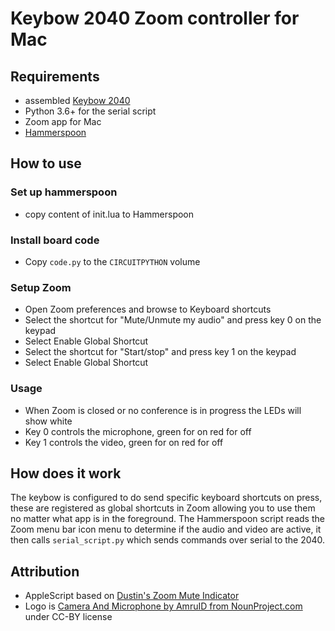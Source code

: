 # Keybow 2040 Zoom controller for Mac

## Requirements

- assembled [Keybow 2040](https://shop.pimoroni.com/products/keybow-2040)
- Python 3.6+ for the serial script
- Zoom app for Mac
- [Hammerspoon](http://hammerspoon.org/)

## How to use

### Set up hammerspoon

- copy content of init.lua to Hammerspoon

### Install board code

- Copy `code.py` to the `CIRCUITPYTHON` volume

### Setup Zoom

- Open Zoom preferences and browse to Keyboard shortcuts
- Select the shortcut for "Mute/Unmute my audio" and press key 0 on the keypad
- Select Enable Global Shortcut
- Select the shortcut for "Start/stop" and press key 1 on the keypad
- Select Enable Global Shortcut

### Usage

- When Zoom is closed or no conference is in progress the LEDs will show white
- Key 0 controls the microphone, green for on red for off
- Key 1 controls the video, green for on red for off


## How does it work

The keybow is configured to do send specific keyboard shortcuts on press, these are registered as global shortcuts in Zoom allowing you to use them no matter what app is in the foreground. The Hammerspoon script reads the Zoom menu bar icon menu to determine if the audio and video are active, it then calls `serial_script.py` which sends commands over serial to the 2040.

## Attribution

- AppleScript based on [Dustin's Zoom Mute Indicator](https://dustin.lol/post/2020/zoom-mute/)
- Logo is [Camera And Microphone by AmruID from NounProject.com](https://thenounproject.com/icon/camera-and-microphone-3658462/) under CC-BY license
